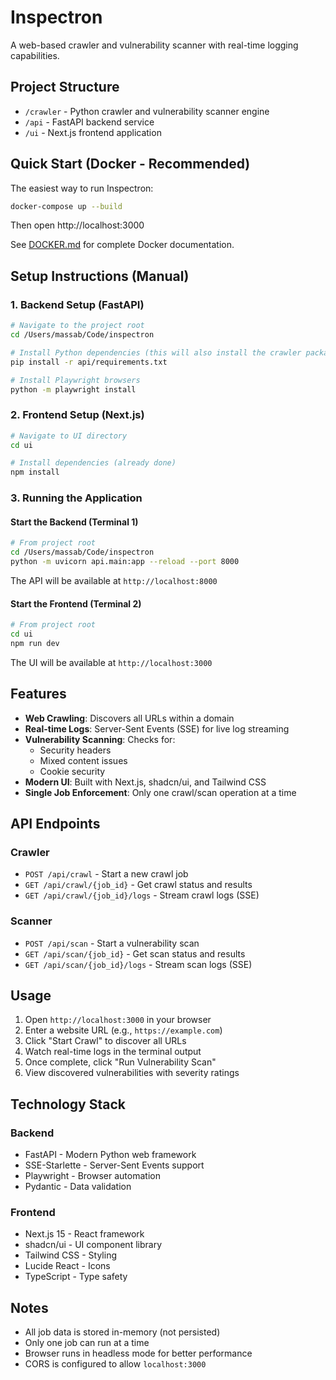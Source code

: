 # Inspectron

A web-based crawler and vulnerability scanner with real-time logging capabilities.

## Project Structure

- `/crawler` - Python crawler and vulnerability scanner engine
- `/api` - FastAPI backend service
- `/ui` - Next.js frontend application

## Quick Start (Docker - Recommended)

The easiest way to run Inspectron:

```bash
docker-compose up --build
```

Then open http://localhost:3000

See [DOCKER.md](DOCKER.md) for complete Docker documentation.

## Setup Instructions (Manual)

### 1. Backend Setup (FastAPI)

```bash
# Navigate to the project root
cd /Users/massab/Code/inspectron

# Install Python dependencies (this will also install the crawler package)
pip install -r api/requirements.txt

# Install Playwright browsers
python -m playwright install
```

### 2. Frontend Setup (Next.js)

```bash
# Navigate to UI directory
cd ui

# Install dependencies (already done)
npm install
```

### 3. Running the Application

#### Start the Backend (Terminal 1)

```bash
# From project root
cd /Users/massab/Code/inspectron
python -m uvicorn api.main:app --reload --port 8000
```

The API will be available at `http://localhost:8000`

#### Start the Frontend (Terminal 2)

```bash
# From project root
cd ui
npm run dev
```

The UI will be available at `http://localhost:3000`

## Features

- **Web Crawling**: Discovers all URLs within a domain
- **Real-time Logs**: Server-Sent Events (SSE) for live log streaming
- **Vulnerability Scanning**: Checks for:
  - Security headers
  - Mixed content issues
  - Cookie security
- **Modern UI**: Built with Next.js, shadcn/ui, and Tailwind CSS
- **Single Job Enforcement**: Only one crawl/scan operation at a time

## API Endpoints

### Crawler
- `POST /api/crawl` - Start a new crawl job
- `GET /api/crawl/{job_id}` - Get crawl status and results
- `GET /api/crawl/{job_id}/logs` - Stream crawl logs (SSE)

### Scanner
- `POST /api/scan` - Start a vulnerability scan
- `GET /api/scan/{job_id}` - Get scan status and results
- `GET /api/scan/{job_id}/logs` - Stream scan logs (SSE)

## Usage

1. Open `http://localhost:3000` in your browser
2. Enter a website URL (e.g., `https://example.com`)
3. Click "Start Crawl" to discover all URLs
4. Watch real-time logs in the terminal output
5. Once complete, click "Run Vulnerability Scan"
6. View discovered vulnerabilities with severity ratings

## Technology Stack

### Backend
- FastAPI - Modern Python web framework
- SSE-Starlette - Server-Sent Events support
- Playwright - Browser automation
- Pydantic - Data validation

### Frontend
- Next.js 15 - React framework
- shadcn/ui - UI component library
- Tailwind CSS - Styling
- Lucide React - Icons
- TypeScript - Type safety

## Notes

- All job data is stored in-memory (not persisted)
- Only one job can run at a time
- Browser runs in headless mode for better performance
- CORS is configured to allow `localhost:3000`

